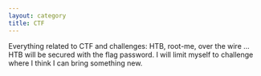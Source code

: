 ```yaml
---
layout: category
title: CTF
---
```


Everything related to CTF and challenges:  HTB, root-me, over the wire ...
HTB will be secured with the flag password. I will limit myself to challenge where I think I can bring something new.

